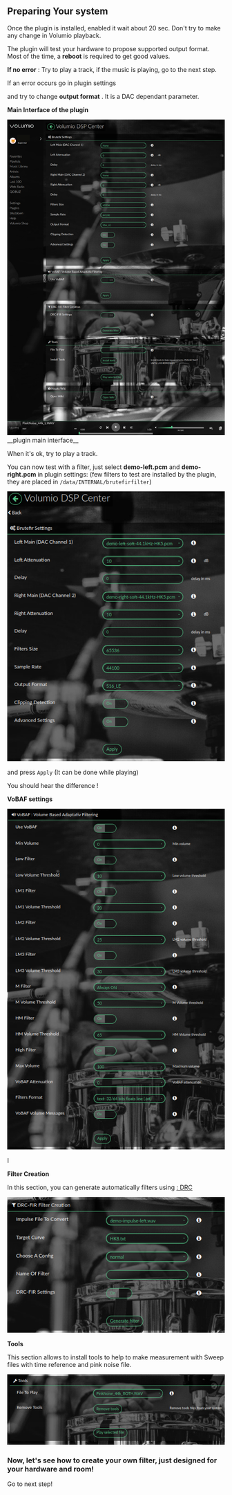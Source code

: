 ## Preparing Your system

Once the plugin is installed, enabled it wait about 20 sec.
Don't try to make any change in Volumio playback.

The plugin will test your hardware to propose supported output format. Most of the time, a __reboot__ is required to get good values.

__If no error__ :
Try to play a track, if the music is playing, go to the next step.

If an error occurs go in plugin settings


and try to change __output format__ . It is a DAC dependant parameter.


__Main Interface of the plugin__

<img src="./img/general_plugin_settings.png">
__plugin main interface__

When it's ok, try to play a track.

You can now test with a filter, just select __demo-left.pcm__ and __demo-right.pcm__ in plugin settings:
(few filters to test are installed by the plugin, they are placed in `/data/INTERNAL/brutefirfilter`)

<img src="./img/select_filter.png">


and press `Apply` (It can be done while playing)

You should hear the difference !

__VoBAF settings__

<img src="./img/VoBAF-settings.png">

I

__Filter Creation__

In this section, you can generate automatically filters using <a href="http://drc-fir.sourceforge.net/"> : DRC</a>

<img src="./img/filter-creation-menu.png">

__Tools__

This section allows to install tools to help to make measurement with Sweep files with time reference and pink noise file.

<img src="./img/install_tools.png">



### Now, let's see how to create your own filter, just designed for your hardware and room!
Go to next step!
